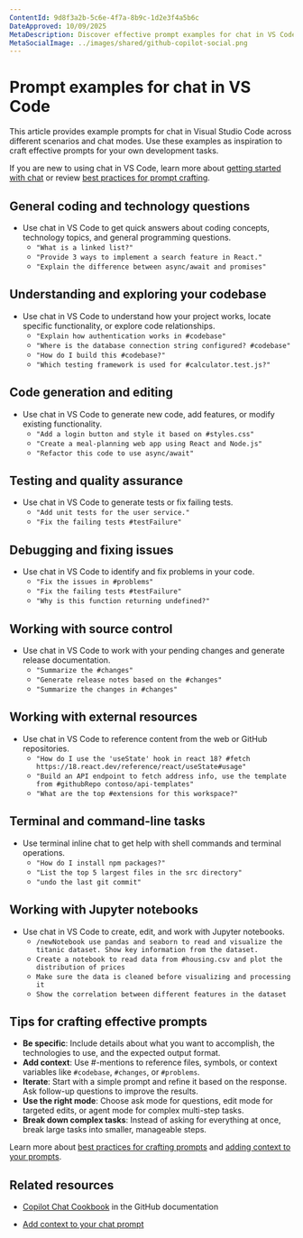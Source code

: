 ```yaml
---
ContentId: 9d8f3a2b-5c6e-4f7a-8b9c-1d2e3f4a5b6c
DateApproved: 10/09/2025
MetaDescription: Discover effective prompt examples for chat in VS Code across different scenarios including code generation, debugging, testing, and working with notebooks.
MetaSocialImage: ../images/shared/github-copilot-social.png
---
```

# Prompt examples for chat in VS Code

This article provides example prompts for chat in Visual Studio Code across different scenarios and chat modes. Use these examples as inspiration to craft effective prompts for your own development tasks.

If you are new to using chat in VS Code, learn more about [getting started with chat](/docs/copilot/chat/copilot-chat.md) or review [best practices for prompt crafting](/docs/copilot/guides/prompt-engineering-guide.md).

## General coding and technology questions

* Use chat in VS Code to get quick answers about coding concepts, technology topics, and general programming questions.
    * `"What is a linked list?"`
    * `"Provide 3 ways to implement a search feature in React."`
    * `"Explain the difference between async/await and promises"`

## Understanding and exploring your codebase

* Use chat in VS Code to understand how your project works, locate specific functionality, or explore code relationships.
    * `"Explain how authentication works in #codebase"`
    * `"Where is the database connection string configured? #codebase"`
    * `"How do I build this #codebase?"`
    * `"Which testing framework is used for #calculator.test.js?"`

## Code generation and editing

* Use chat in VS Code to generate new code, add features, or modify existing functionality.
    * `"Add a login button and style it based on #styles.css"`
    * `"Create a meal-planning web app using React and Node.js"`
    * `"Refactor this code to use async/await"`

## Testing and quality assurance

* Use chat in VS Code to generate tests or fix failing tests.
    * `"Add unit tests for the user service."`
    * `"Fix the failing tests #testFailure"`

## Debugging and fixing issues

* Use chat in VS Code to identify and fix problems in your code.
    * `"Fix the issues in #problems"`
    * `"Fix the failing tests #testFailure"`
    * `"Why is this function returning undefined?"`

## Working with source control

* Use chat in VS Code to work with your pending changes and generate release documentation.
    * `"Summarize the #changes"`
    * `"Generate release notes based on the #changes"`
    * `"Summarize the changes in #changes"`

## Working with external resources

* Use chat in VS Code to reference content from the web or GitHub repositories.
    * `"How do I use the 'useState' hook in react 18? #fetch https://18.react.dev/reference/react/useState#usage"`
    * `"Build an API endpoint to fetch address info, use the template from #githubRepo contoso/api-templates"`
    * `"What are the top #extensions for this workspace?"`

## Terminal and command-line tasks

* Use terminal inline chat to get help with shell commands and terminal operations.
    * `"How do I install npm packages?"`
    * `"List the top 5 largest files in the src directory"`
    * `"undo the last git commit"`

## Working with Jupyter notebooks

* Use chat in VS Code to create, edit, and work with Jupyter notebooks.
    * `/newNotebook use pandas and seaborn to read and visualize the titanic dataset. Show key information from the dataset.`
    * `Create a notebook to read data from #housing.csv and plot the distribution of prices`
    * `Make sure the data is cleaned before visualizing and processing it`
    * `Show the correlation between different features in the dataset`

## Tips for crafting effective prompts

* **Be specific**: Include details about what you want to accomplish, the technologies to use, and the expected output format.
* **Add context**: Use #-mentions to reference files, symbols, or context variables like `#codebase`, `#changes`, or `#problems`.
* **Iterate**: Start with a simple prompt and refine it based on the response. Ask follow-up questions to improve the results.
* **Use the right mode**: Choose ask mode for questions, edit mode for targeted edits, or agent mode for complex multi-step tasks.
* **Break down complex tasks**: Instead of asking for everything at once, break large tasks into smaller, manageable steps.

Learn more about [best practices for crafting prompts](/docs/copilot/guides/prompt-engineering-guide.md) and [adding context to your prompts](/docs/copilot/chat/copilot-chat-context.md).

## Related resources

* [Copilot Chat Cookbook](https://docs.github.com/en/copilot/example-prompts-for-github-copilot-chat) in the GitHub documentation

* [Add context to your chat prompt](/docs/copilot/chat/copilot-chat-context.md)
